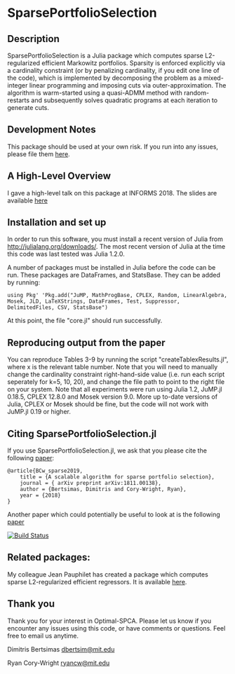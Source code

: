 # SparsePortfolioSelection

## Description
SparsePortfolioSelection is a Julia package which computes sparse L2-regularized efficient Markowitz portfolios. Sparsity is enforced explicitly via a cardinality constraint (or by penalizing cardinality, if you edit one line of the code), which is implemented by decomposing the problem as a mixed-integer linear programming and imposing cuts via outer-approximation. The algorithm is warm-started using a quasi-ADMM method with random-restarts and subsequently solves quadratic programs at each iteration to generate cuts.

## Development Notes
This package should be used at your own risk.
If you run into any issues, please file them [here](https://github.com/ryancorywright/SparsePortfolioSelection.jl/issues/new).

## A High-Level Overview
I gave a high-level talk on this package at INFORMS 2018. The slides are available [here](https://ryancorywright.github.io/pdf/A_scalable_algorithm_talk.pdf)

## Installation and set up

In order to run this software, you must install a recent version of Julia from http://julialang.org/downloads/.  The most recent version of Julia at the time this code was last tested was Julia 1.2.0.

A number of packages must be installed in Julia before the code can be run.  These packages are DataFrames, and StatsBase.  They can be added by running:

`using Pkg' 'Pkg.add("JuMP, MathProgBase, CPLEX, Random, LinearAlgebra, Mosek, JLD, LaTeXStrings, DataFrames, Test, Suppressor, DelimitedFiles, CSV, StatsBase")` 

At this point, the file "core.jl" should run successfully.


## Reproducing output from the paper
You can reproduce Tables 3-9 by running the script "createTablexResults.jl", where x is the relevant table number. Note that you will need to manually change the cardinality constraint right-hand-side value (i.e. run each script seperately for k=5, 10, 20), and change the file path to point to the right file on your system. Note that all experiments were run using Julia 1.2, JuMP.jl 0.18.5, CPLEX 12.8.0 and Mosek version 9.0. More up to-date versions of Julia, CPLEX or Mosek should be fine, but the code will not work with JuMP.jl 0.19 or higher.

## Citing SparsePortfolioSelection.jl

If you use SparsePortfolioSelection.jl, we ask that you please cite the following [paper](https://ryancorywright.github.io/pdf/Bertsimas_CoryWright_SparsePortfolios_2018.pdf):
```
@article{BCw_sparse2019,
	title = {A scalable algorithm for sparse portfolio selection},
	journal = {	arXiv preprint arXiv:1811.00138},
	author = {Bertsimas, Dimitris and Cory-Wright, Ryan},
	year = {2018}
}
```

Another paper which could potentially be useful to look at is the following [paper](https://ryancorywright.github.io/pdf/UnifiedFrameworkforMIO.pdf)


[![Build Status](https://travis-ci.org/ryancorywright/SparsePortfolioSelection.jl.svg?branch=master)](https://travis-ci.org/ryancorywright/SparsePortfolioSelection.jl)

## Related packages:

My colleague Jean Pauphilet has created a package which computes sparse L2-regularized efficient regressors. It is available [here](https://github.com/jeanpauphilet/SubsetSelectionCIO.jl). 

## Thank you

Thank you for your interest in Optimal-SPCA. Please let us know if you encounter any  issues using this code, or have comments or questions.  Feel free to email us anytime.

Dimitris Bertsimas
dbertsim@mit.edu

Ryan Cory-Wright
ryancw@mit.edu

